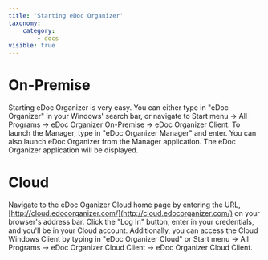 ```yaml
---
title: 'Starting eDoc Organizer'
taxonomy:
    category:
        - docs
visible: true
---
```


# On-Premise

Starting eDoc Organizer is very easy. You can either type in "eDoc Organizer" in your Windows' search bar, or navigate to Start menu -> All Programs -> eDoc Organizer On-Premise -> eDoc Organizer Client. To launch the Manager, type in "eDoc Organizer Manager" and enter. You can also launch eDoc Organizer from the Manager application. The eDoc Organizer application will be displayed. 

# Cloud

Navigate to the eDoc Oganizer Cloud home page by entering the URL, [http://cloud.edocorganizer.com/](http://cloud.edocorganizer.com/) on your browser's address bar. Click the "Log In" button, enter in your credentials, and you'll be in your Cloud account. Additionally, you can access the Cloud Windows Client by typing in "eDoc Organizer Cloud" or Start menu -> All Programs -> eDoc Organizer Cloud Client -> eDoc Organizer Cloud Client.
